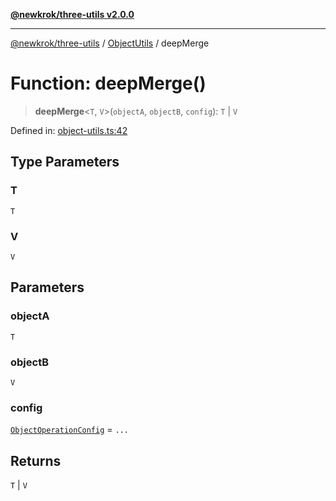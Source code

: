 [**@newkrok/three-utils v2.0.0**](../../../../README.md)

***

[@newkrok/three-utils](../../../../globals.md) / [ObjectUtils](../README.md) / deepMerge

# Function: deepMerge()

> **deepMerge**\<`T`, `V`\>(`objectA`, `objectB`, `config`): `T` \| `V`

Defined in: [object-utils.ts:42](https://github.com/NewKrok/three-utils/blob/8b62813b0bd4d9cac17cb2423f600f7f4b2f5818/src/object-utils.ts#L42)

## Type Parameters

### T

`T`

### V

`V`

## Parameters

### objectA

`T`

### objectB

`V`

### config

[`ObjectOperationConfig`](../type-aliases/ObjectOperationConfig.md) = `...`

## Returns

`T` \| `V`
